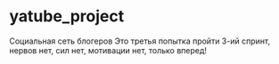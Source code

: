 # yatube_project
Социальная сеть блогеров
Это третья попытка пройти 3-ий спринт, нервов нет, сил нет, мотивации нет, только вперед!